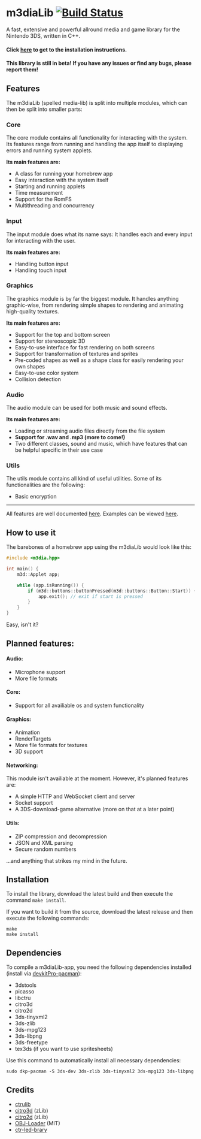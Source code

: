 # m3diaLib [![Build Status](https://travis-ci.org/StuntHacks/m3diaLib.svg?branch=master)](https://travis-ci.org/StuntHacks/m3diaLib)
A fast, extensive and powerful allround media and game library for the Nintendo 3DS, written in C++.

#### Click [here](#installation) to get to the installation instructions.

#### This library is still in beta! If you have any issues or find any bugs, please report them!

## Features
The m3diaLib (spelled media-lib) is split into multiple modules, which can then be split into smaller parts:

### Core
The core module contains all functionality for interacting with the system. Its features range from running and handling the app itself to displaying errors and running system applets.

**Its main features are:**
 * A class for running your homebrew app
 * Easy interaction with the system itself
 * Starting and running applets
 * Time measurement
 * Support for the RomFS
 * Multithreading and concurrency

### Input
The input module does what its name says: It handles each and every input for interacting with the user.

**Its main features are:**
 * Handling button input
 * Handling touch input

### Graphics
The graphics module is by far the biggest module. It handles anything graphic-wise, from rendering simple shapes to rendering and animating high-quality textures.

**Its main features are:**
 * Support for the top and bottom screen
 * Support for stereoscopic 3D
 * Easy-to-use interface for fast rendering on both screens
 * Support for transformation of textures and sprites
 * Pre-coded shapes as well as a shape class for easily rendering your own shapes
 * Easy-to-use color system
 * Collision detection

### Audio
The audio module can be used for both music and sound effects.

**Its main features are:**
 * Loading or streaming audio files directly from the file system
 * **Support for .wav and .mp3 (more to come!)**
 * Two different classes, sound and music, which have features that can be helpful specific in their use case

### Utils
The utils module contains all kind of useful utilities. Some of its functionalities are the following:

 * Basic encryption

---

All features are well documented [here](https://docs.stunthacks.eu/m3dialib/). Examples can be viewed [here](https://github.com/StuntHacks/m3d-examples).

## How to use it
The barebones of a homebrew app using the m3diaLib would look like this:

```cpp
#include <m3dia.hpp>

int main() {
    m3d::Applet app;

    while (app.isRunning()) {
        if (m3d::buttons::buttonPressed(m3d::buttons::Button::Start)) {
            app.exit(); // exit if start is pressed
        }
    }
}
```
Easy, isn't it?

## Planned features:
#### Audio:
 * Microphone support
 * More file formats

#### Core:
 * Support for all availiable os and system functionality

#### Graphics:
 * Animation
 * RenderTargets
 * More file formats for textures
 * 3D support

#### Networking:

This module isn't availiable at the moment. However, it's planned features are:
 * A simple HTTP and WebSocket client and server
 * Socket support
 * A 3DS-download-game alternative (more on that at a later point)

#### Utils:
 * ZIP compression and decompression
 * JSON and XML parsing
 * Secure random numbers

...and anything that strikes my mind in the future.

## Installation
To install the library, download the latest build and then execute the command `make install`.

If you want to build it from the source, download the latest release and then execute the following commands:

```
make
make install
```

## Dependencies
To compile a m3diaLib-app, you need the following dependencies installed (install via [devkitPro-pacman](https://devkitpro.org/wiki/devkitPro_pacman)):
 * 3dstools
 * picasso
 * libctru
 * citro3d
 * citro2d
 * 3ds-tinyxml2
 * 3ds-zlib
 * 3ds-mpg123
 * 3ds-libpng
 * 3ds-freetype
 * tex3ds (if you want to use spritesheets)

Use this command to automatically install all necessary dependencies:

`sudo dkp-pacman -S 3ds-dev 3ds-zlib 3ds-tinyxml2 3ds-mpg123 3ds-libpng`

## Credits
 * [ctrulib](https://github.com/smealum/ctrulib/)
 * [citro3d](https://github.com/fincs/citro3d) (zLib)
 * [citro2d](https://github.com/devkitPro/citro2d) (zLib)
 * [OBJ-Loader](https://github.com/Bly7/OBJ-Loader) (MIT)
 * [ctr-led-brary](https://github.com/mariohackandglitch/ctr-led-brary)
